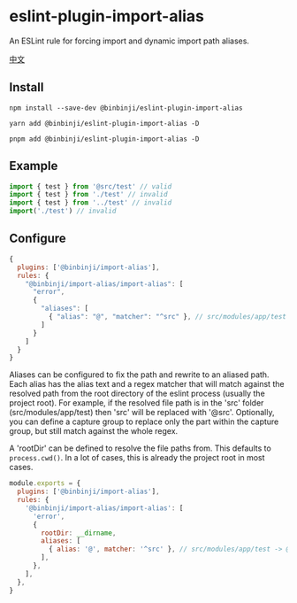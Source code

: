 # eslint-plugin-import-alias

An ESLint rule for forcing import and dynamic import path aliases.

[中文](README.zh-CN.md)

## Install

```shell
npm install --save-dev @binbinji/eslint-plugin-import-alias

yarn add @binbinji/eslint-plugin-import-alias -D

pnpm add @binbinji/eslint-plugin-import-alias -D
```

## Example

```javascript
import { test } from '@src/test' // valid
import { test } from './test' // invalid
import { test } from '../test' // invalid
import('./test') // invalid
```

## Configure

```javascript
{
  plugins: ['@binbinji/import-alias'],
  rules: {
    "@binbinji/import-alias/import-alias": [
      "error",
      {
        "aliases": [
          { "alias": "@", "matcher": "^src" }, // src/modules/app/test -> @/modules/app/test
        ]
      }
    ]
  }
}
```

Aliases can be configured to fix the path and rewrite to an aliased path. Each alias has the alias text and a regex matcher that will match against the resolved path from the root directory of the eslint process (usually the project root). For example, if the resolved file path is in the 'src' folder (src/modules/app/test) then 'src' will be replaced with '@src'.
Optionally, you can define a capture group to replace only the part within the capture group, but still match against the whole regex.

A 'rootDir' can be defined to resolve the file paths from. This defaults to `process.cwd()`. In a lot of cases, this is already the project root in most cases.

```javascript
module.exports = {
  plugins: ['@binbinji/import-alias'],
  rules: {
    '@binbinji/import-alias/import-alias': [
      'error',
      {
        rootDir: __dirname,
        aliases: [
          { alias: '@', matcher: '^src' }, // src/modules/app/test -> @/modules/app/test
        ],
      },
    ],
  },
}
```
